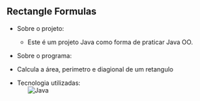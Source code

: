 ## Rectangle Formulas

- Sobre o projeto:
  - Este é um projeto Java como forma de praticar Java OO.
 
- Sobre o programa:
<ul>
  <li>Calcula a área, perimetro e diagional de um retangulo</li>  
</ul>

- Tecnologia utilizadas: <br>
  <ul>
     <img alt="Java" src="https://img.shields.io/badge/Java-ED8B00?style=for-the-badge&logo=openjdk&logoColor=white"/>
  </ul>
